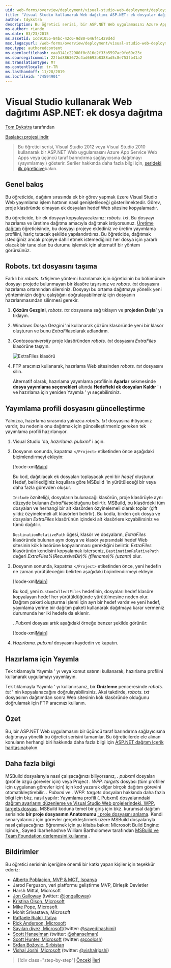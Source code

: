 ```yaml
---
uid: web-forms/overview/deployment/visual-studio-web-deployment/deploying-extra-files
title: 'Visual Studio kullanarak Web dağıtımı ASP.NET: ek dosyalar dağıtma | Microsoft Docs'
author: tdykstra
description: Bu öğretici serisi, bir ASP.NET Web uygulamasını Azure App Service Web Apps veya üçüncü taraf bir barındırma sağlayıcısına, usin...
ms.author: riande
ms.date: 03/23/2015
ms.assetid: 1cd91055-84bc-42c6-9d80-646f41429d4d
msc.legacyurl: /web-forms/overview/deployment/visual-studio-web-deployment/deploying-extra-files
msc.type: authoredcontent
ms.openlocfilehash: eaa3141c22980f0c816e2f33b5597ac9fe69c23c
ms.sourcegitcommit: 22fbd8863672c4ad6693b8388ad5c8e753fb41a2
ms.translationtype: MT
ms.contentlocale: tr-TR
ms.lasthandoff: 11/28/2019
ms.locfileid: "74594901"
---
```

# <a name="aspnet-web-deployment-using-visual-studio-deploying-extra-files"></a>Visual Studio kullanarak Web dağıtımı ASP.NET: ek dosya dağıtma

[Tom Dykstra](https://github.com/tdykstra) tarafından

[Başlatıcı projesi indir](https://go.microsoft.com/fwlink/p/?LinkId=282627)

> Bu öğretici serisi, Visual Studio 2012 veya Visual Studio 2010 kullanarak bir ASP.NET Web uygulamasını Azure App Service Web Apps veya üçüncü taraf barındırma sağlayıcısına dağıtmayı (yayımlamayı) gösterir. Seriler hakkında daha fazla bilgi için, [serideki ilk öğreticiye](introduction.md)bakın.

## <a name="overview"></a>Genel bakış

Bu öğreticide, dağıtım sırasında ek bir görev yapmak üzere Visual Studio Web yayımlama işlem hattının nasıl genişletileceği gösterilmektedir. Görev, proje klasöründe olmayan ek dosyaları hedef Web sitesine kopyalamadır.

Bu öğreticide, bir ek dosyayı kopyalayacaksınız: *robots. txt*. Bu dosyayı hazırlama ve üretime dağıtma amacıyla dağıtmak istiyorsunuz. [Üretime dağıtım](deploying-to-production.md) öğreticisinde, bu dosyayı projeye eklediniz ve üretim yayımlama profilini, hariç tutacak şekilde yapılandırdınız. Bu öğreticide, dağıtmak istediğiniz ancak projeye dahil etmek istemediğiniz her dosya için yararlı olacak bir tane olan bu durumu işlemek için alternatif bir yöntem görürsünüz.

## <a name="move-the-robotstxt-file"></a>Robots. txt dosyasını taşıma

Farklı bir *robots. txt*işleme yöntemi hazırlamak için öğreticinin bu bölümünde dosyayı projede bulunmayan bir klasöre taşırsınız ve *robots. txt* dosyasını hazırlama ortamından silersiniz. Dosyayı bu ortama dağıtmaya yönelik yeni yönteminizin doğru çalıştığını doğrulayabilmeniz için dosyanın hazırlanmasından silinmesi gerekir.

1. **Çözüm Gezgini**, *robots. txt* dosyasına sağ tıklayın ve **projeden Dışla**' ya tıklayın.
2. Windows Dosya Gezgini 'ni kullanarak çözüm klasöründe yeni bir klasör oluşturun ve bunu *ExtraFiles*olarak adlandırın.
3. *Contosouniversity* proje klasöründen *robots. txt* dosyasını *ExtraFiles* klasörüne taşıyın.

    ![ExtraFiles klasörü](deploying-extra-files/_static/image1.png)
4. FTP aracınızı kullanarak, hazırlama Web sitesinden *robots. txt* dosyasını silin.

    Alternatif olarak, hazırlama yayımlama profilinin **Ayarlar** sekmesinde **dosya yayımlama seçenekleri** altında **Hedefteki ek dosyaları Kaldır** ' ı ve hazırlama için yeniden Yayımla ' yı seçebilirsiniz.

## <a name="update-the-publish-profile-file"></a>Yayımlama profili dosyasını güncelleştirme

Yalnızca, hazırlama sırasında yalnızca *robots. txt* dosyasına ihtiyacınız vardır, bu nedenle onu dağıtmak için güncelleştirmeniz gereken tek yayımlama profili hazırlanıyor.

1. Visual Studio 'da, *hazırlama. pubxml*' i açın.
2. Dosyanın sonunda, kapatma `</Project>` etiketinden önce aşağıdaki biçimlendirmeyi ekleyin:

    [!code-xml[Main](deploying-extra-files/samples/sample1.xml)]

    Bu kod, dağıtılacak ek dosyaları toplayacak yeni bir *hedef* oluşturur. Hedef, belirlediğiniz koşullara göre MSBuild 'in yürütüleceği bir veya daha fazla görevden oluşur.

    `Include` özniteliği, dosyaların bulunacağı klasörün, proje klasörüyle aynı düzeyde bulunan *ExtraFiles*olduğunu belirtir. MSBuild, bu klasördeki tüm dosyaları ve herhangi bir alt klasörden özyinelemeli olarak toplar (çift yıldız özyinelemeli alt klasörleri belirtir). Bu kodla, birden çok dosya ve dosyaları *ExtraFiles* klasörünün içindeki alt klasörlere koyabilirsiniz ve tümü dağıtılır.

    `DestinationRelativePath` öğesi, klasör ve dosyaların, *ExtraFiles* klasöründe bulunan aynı dosya ve klasör yapısındaki hedef Web sitesinin kök klasörüne kopyalanması gerektiğini belirtir. *ExtraFiles* klasörünün kendisini kopyalamak isterseniz, `DestinationRelativePath` değeri *ExtraFiles\%(RecursiveDir)% (filename)% (uzantı)* olur.
3. Dosyanın sonunda, kapatma `</Project>` etiketinden önce, yeni hedefin ne zaman yürütüleceğini belirten aşağıdaki biçimlendirmeyi ekleyin.

    [!code-xml[Main](deploying-extra-files/samples/sample2.xml)]

    Bu kod, yeni `CustomCollectFiles` hedefinin, dosyaları hedef klasöre kopyalayan hedef her yürütüldüğünde yürütülmesine neden olur. Dağıtım paketi oluşturma işlemi için ayrı bir hedef vardır ve yeni hedef, yayınlama yerine bir dağıtım paketi kullanarak dağıtmaya karar vermeniz durumunda her iki hedefe da eklenir.

    *. Pubxml* dosyası artık aşağıdaki örneğe benzer şekilde görünür:

    [!code-xml[Main](deploying-extra-files/samples/sample3.xml?highlight=53-71)]
4. *Hazırlama. pubxml* dosyasını kaydedin ve kapatın.

## <a name="publish-to-staging"></a>Hazırlama için Yayımla

Tek tıklamayla Yayımla ' yı veya komut satırını kullanarak, hazırlama profilini kullanarak uygulamayı yayımlayın.

Tek tıklamayla Yayımla ' yı kullanırsanız, bir **Önizleme** penceresinde *robots. txt* ' nin kopyalanacağını doğrulayabilirsiniz. Aksi takdirde, *robots. txt* dosyasının dağıtımdan sonra Web sitesinin kök klasöründe olduğunu doğrulamak için FTP aracınızı kullanın.

## <a name="summary"></a>Özet

Bu, bir ASP.NET Web uygulamasını bir üçüncü taraf barındırma sağlayıcısına dağıtmaya yönelik bu öğretici serisini tamamlar. Bu öğreticilerde ele alınan konuların herhangi biri hakkında daha fazla bilgi için [ASP.NET dağıtım Içerik haritasına](https://go.microsoft.com/fwlink/p/?LinkId=282413)bakın.

## <a name="more-information"></a>Daha fazla bilgi

MSBuild dosyalarıyla nasıl çalışacağınızı biliyorsanız, *. pubxml* dosyaları (profile özgü görevler için) veya Project *. WPP. targets* dosyası (tüm profiller için uygulanan görevler için) için kod yazarak diğer birçok dağıtım görevini otomatikleştirebilir. *. Pubxml* ve *. WPP. targets* dosyaları hakkında daha fazla bilgi Için bkz. [nasıl yapılır: Yayımlama profili (. Pubxml) dosyalarındaki dağıtım ayarlarını düzenleme ve Visual Studio Web projelerindeki. WPP. targets dosyası](https://msdn.microsoft.com/library/ff398069). MSBuild koduna temel bir giriş için bkz. kurumsal dağıtım serisinde **bir proje dosyasının Anatomumu** [: proje dosyasını anlama](../web-deployment-in-the-enterprise/understanding-the-project-file.md). Kendi senaryolarınız için görevler gerçekleştirmek üzere MSBuild dosyalarıyla nasıl çalışacağınızı öğrenmek için şu kitaba bakın: Microsoft Build Engine: Içinde,, Sayıed Ibarhehashve William Bartholomew tarafından [MSBuild ve Team Foundation derlemesini kullanma](http://msbuildbook.com) .

## <a name="acknowledgements"></a>Bildirimler

Bu öğretici serisinin içeriğine önemli bir katkı yapan kişiler için teşekkür ederiz:

- [Alberto Poblacion, MVP &amp; MCT, Ispanya](https://mvp.microsoft.com/mvp/Alberto%20Poblacion%20Bolano-36772)
- Jarod Ferguson, veri platformu geliştirme MVP, Birleşik Devletler
- Harsh Mittal, Microsoft
- [Jon Galloway](https://weblogs.asp.net/jgalloway) (twitter: [@jongalloway](http://twitter.com/jongalloway))
- [Kristina Olson, Microsoft](https://blogs.iis.net/krolson/default.aspx)
- [Mike Pope, Microsoft](http://www.mikepope.com/blog/DisplayBlog.aspx)
- Mohit Srivastava, Microsoft
- [Raffaele Rialdi, Italya](http://www.iamraf.net/)
- [Rick Anderson, Microsoft](https://blogs.msdn.com/b/rickandy/)
- [Sayılan diyez, Microsoft](http://sedodream.com/default.aspx)(twitter: [@sayedihashimi](http://twitter.com/sayedihashimi))
- [Scott Hanselman](http://www.hanselman.com/blog/) (twitter: [@shanselman](http://twitter.com/shanselman))
- [Scott Hunter, Microsoft](https://blogs.msdn.com/b/scothu/) (twitter: [@coolcsh](http://twitter.com/coolcsh))
- [Srđan Božović, Sırbistan](http://msforge.net/blogs/zmajcek/)
- [Vishal Joshi, Microsoft](http://vishaljoshi.blogspot.com/) (twitter: [@vishalrjoshi](http://twitter.com/vishalrjoshi))

> [!div class="step-by-step"]
> [Önceki](command-line-deployment.md)
> [İleri](troubleshooting.md)
